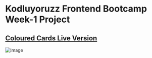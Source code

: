 # Kodluyoruzz Frontend Bootcamp Week-1 Project

## [Coloured Cards Live Version](https://coloured-cards.vercel.app/)

![image](https://user-images.githubusercontent.com/99766307/182799358-b2286783-c999-4871-acbe-65c2ddb97bb3.png)

